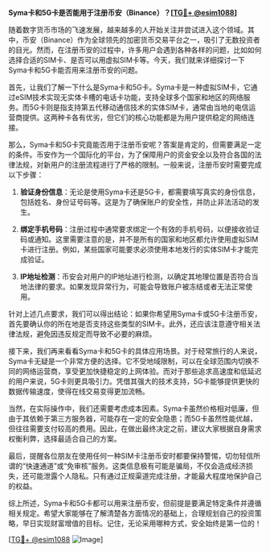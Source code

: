 **Syma卡和5G卡是否能用于注册币安（Binance）？[[TG💪+ @esim1088](https://t.me/s/esim1088)]**

随着数字货币市场的飞速发展，越来越多的人开始关注并尝试进入这个领域。其中，币安（Binance）作为全球领先的加密货币交易平台之一，吸引了无数投资者的目光。然而，在注册币安的过程中，许多用户会遇到各种各样的问题，比如如何选择合适的SIM卡、是否可以用虚拟SIM卡等。今天，我们就来详细探讨一下Syma卡和5G卡能否用来注册币安的问题。

首先，让我们了解一下什么是Syma卡和5G卡。Syma卡是一种虚拟SIM卡，它通过eSIM技术实现无实体卡槽的电话卡功能，支持全球多个国家和地区的网络服务。而5G卡则是指支持第五代移动通信技术的实体SIM卡，通常由当地的电信运营商提供。这两种卡各有优劣，但它们的核心功能都是为用户提供稳定的网络连接。

那么，Syma卡和5G卡究竟能否用于注册币安呢？答案是肯定的，但需要满足一定的条件。币安作为一个国际化的平台，为了保障用户的资金安全以及符合各国的法律法规，对新用户的注册流程进行了严格的限制。一般来说，注册币安时需要完成以下步骤：

1. **验证身份信息**：无论是使用Syma卡还是5G卡，都需要填写真实的身份信息，包括姓名、身份证号码等。这是为了确保账户的安全性，并防止非法活动的发生。
   
2. **绑定手机号码**：注册过程中通常要求绑定一个有效的手机号码，以便接收验证码或通知。这里需要注意的是，并不是所有的国家和地区都允许使用虚拟SIM卡进行注册。例如，某些国家可能要求必须使用本地发行的实体SIM卡才能完成验证。

3. **IP地址检测**：币安会对用户的IP地址进行检测，以确定其地理位置是否符合当地法律的要求。如果发现异常行为，可能会导致账户被冻结或者无法正常使用。

针对上述几点要求，我们可以得出结论：如果你希望用Syma卡或5G卡注册币安，首先要确认你的所在地是否支持这些类型的SIM卡。此外，还应该注意遵守相关法律法规，避免因违反规定而导致不必要的麻烦。

接下来，我们再来看看Syma卡和5G卡的具体应用场景。对于经常旅行的人来说，Syma卡无疑是一个非常方便的选择。它不受地域限制，可以在全球范围内切换不同的网络运营商，享受更加快捷稳定的上网体验。而对于那些追求高速度和低延迟的用户来说，5G卡则更具吸引力。凭借其强大的技术支持，5G卡能够提供更快的数据传输速度，使得在线交易变得更加流畅。

当然，在实际操作中，我们还需要考虑成本因素。Syma卡虽然价格相对低廉，但由于其依赖于第三方服务器，可能存在一定的安全隐患；而5G卡虽然性能优越，但往往需要支付较高的费用。因此，在做出最终决定之前，建议大家根据自身需求权衡利弊，选择最适合自己的方案。

最后，提醒各位朋友在使用任何一种SIM卡注册币安时都要保持警惕，切勿轻信所谓的“快速通道”或“免审核”服务。这类信息极有可能是骗局，不仅会造成经济损失，还可能泄露个人隐私。只有通过正规渠道完成注册，才能最大程度地保护自己的权益。

综上所述，Syma卡和5G卡都可以用来注册币安，但前提是要满足特定条件并遵循相关规定。希望大家能够在了解清楚各方面情况的基础上，合理规划自己的投资策略，早日实现财富增值的目标。记住，无论采用哪种方式，安全始终是第一位的！

[[TG💪+ @esim1088](https://t.me/s/esim1088) ![Image](https://i.postimg.cc/4NQfJmqS/Snipaste-2025-05-13-00-14-12.png)]